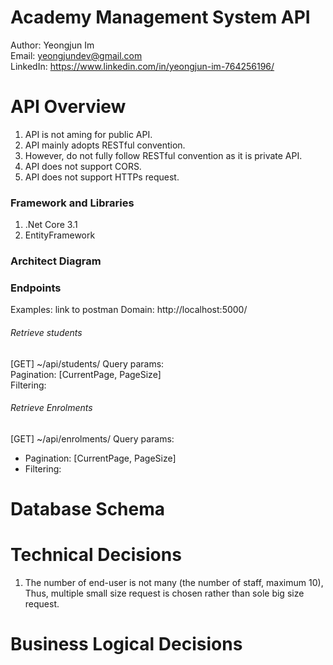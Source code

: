 # Academy Management System API

Author: Yeongjun Im  
Email: yeongjundev@gmail.com  
LinkedIn: https://www.linkedin.com/in/yeongjun-im-764256196/

# API Overview

1. API is not aming for public API.
2. API mainly adopts RESTful convention.
3. However, do not fully follow RESTful convention as it is private API.
4. API does not support CORS.
5. API does not support HTTPs request.

### Framework and Libraries

1. .Net Core 3.1
2. EntityFramework

### Architect Diagram

### Endpoints

Examples: link to postman
Domain: http://localhost:5000/

###### Retrieve students

[GET] ~/api/students/
Query params:  
Pagination: [CurrentPage, PageSize]  
Filtering:

###### Retrieve Enrolments

[GET] ~/api/enrolments/
Query params:

- Pagination: [CurrentPage, PageSize]
- Filtering:

# Database Schema

# Technical Decisions

1. The number of end-user is not many (the number of staff, maximum 10),
   Thus, multiple small size request is chosen rather than sole big size request.

# Business Logical Decisions
